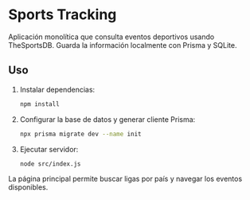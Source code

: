 # Sports Tracking

Aplicación monolítica que consulta eventos deportivos usando TheSportsDB. Guarda la información localmente con Prisma y SQLite.

## Uso

1. Instalar dependencias:
   ```sh
   npm install
   ```
2. Configurar la base de datos y generar cliente Prisma:
   ```sh
   npx prisma migrate dev --name init
   ```
3. Ejecutar servidor:
   ```sh
   node src/index.js
   ```

La página principal permite buscar ligas por país y navegar los eventos disponibles.
